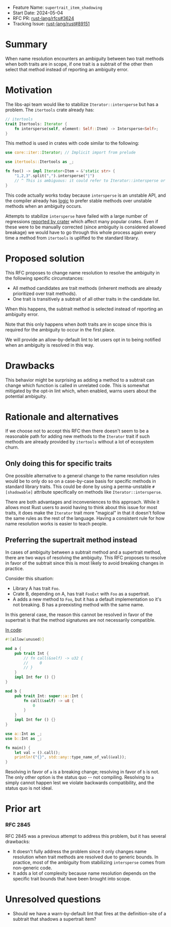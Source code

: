 - Feature Name: `supertrait_item_shadowing`
- Start Date: 2024-05-04
- RFC PR: [rust-lang/rfcs#3624](https://github.com/rust-lang/rfcs/pull/3624)
- Tracking Issue: [rust-lang/rust#89151](https://github.com/rust-lang/rust/issues/89151)

# Summary
[summary]: #summary

When name resolution encounters an ambiguity between two trait methods when both traits are in scope, if one trait is a subtrait of the other then select that method instead of reporting an ambiguity error.

# Motivation
[motivation]: #motivation

The libs-api team would like to stabilize `Iterator::intersperse` but has a problem. The `itertools` crate already has:

```rust
// itertools
trait Itertools: Iterator {
    fn intersperse(self, element: Self::Item) -> Intersperse<Self>;
}
```

This method is used in crates with code similar to the following:

```rust
use core::iter::Iterator; // Implicit import from prelude

use itertools::Itertools as _;

fn foo() -> impl Iterator<Item = &'static str> {
    "1,2,3".split(",").intersperse("|")
    // ^ This is ambiguous: it could refer to Iterator::intersperse or Itertools::intersperse
}
```

This code actually works today because `intersperse` is an unstable API, and the compiler already has [logic](https://github.com/rust-lang/rust/pull/48552) to prefer stable methods over unstable methods when an ambiguity occurs.

Attempts to stabilize `intersperse` have failed with a large number of regressions [reported by crater](https://github.com/rust-lang/rust/issues/88967) which affect many popular crates. Even if these were to be manually corrected (since ambiguity is considered allowed breakage) we would have to go through this whole process again every time a method from `itertools` is uplifted to the standard library.

# Proposed solution
[proposed-solution]: #proposed-solution

This RFC proposes to change name resolution to resolve the ambiguity in the following specific circumstances:

- All method candidates are trait methods (inherent methods are already prioritized over trait methods).
- One trait is transitively a subtrait of all other traits in the candidate list.

When this happens, the subtrait method is selected instead of reporting an ambiguity error.

Note that this only happens when *both* traits are in scope since this is required for the ambiguity to occur in the first place.

We will provide an allow-by-default lint to let users opt in to being notified when an ambiguity is resolved in this way.

# Drawbacks
[drawbacks]: #drawbacks

This behavior might be surprising as adding a method to a subtrait can change which function is called in unrelated code. This is somewhat mitigated by the opt-in lint which, when enabled, warns users about the potential ambiguity.

# Rationale and alternatives
[rationale-and-alternatives]: #rationale-and-alternatives

If we choose not to accept this RFC then there doesn't seem to be a reasonable path for adding new methods to the `Iterator` trait if such methods are already provided by `itertools` without a lot of ecosystem churn.

## Only doing this for specific traits

One possible alternative to a general change to the name resolution rules would be to only do so on a case-by-case basis for specific methods in standard library traits. This could be done by using a perma-unstable `#[shadowable]` attribute specifically on methods like `Iterator::intersperse`.

There are both advantages and inconveniences to this approach. While it allows most Rust users to avoid having to think about this issue for most traits, it does make the `Iterator` trait more "magical" in that it doesn't follow the same rules as the rest of the language. Having a consistent rule for how name resolution works is easier to teach people.

## Preferring the supertrait method instead

In cases of ambiguity between a subtrait method and a supertrait method, there are two ways of resolving the ambiguity. This RFC proposes to resolve in favor of the subtrait since this is most likely to avoid breaking changes in practice.

Consider this situation:

- Library A has trait `Foo`.
- Crate B, depending on A, has trait `FooExt` with `Foo` as a supertrait.
- A adds a new method to `Foo`, but it has a default implementation so it's not breaking. B has a preexisting method with the same name.

In this general case, the reason this cannot be resolved in favor of the supertrait is that the method signatures are not necessarily compatible.

[In code](https://play.rust-lang.org/?version=stable&mode=debug&edition=2021&gist=b3919f7a8480c445d40b18a240936a07):

```rust
#![allow(unused)]

mod a {
    pub trait Int {
        // fn call(&self) -> u32 {
        //     0
        // }
    }
    impl Int for () {}
}

mod b {
    pub trait Int: super::a::Int {
        fn call(&self) -> u8 {
            0
        }
    }
    impl Int for () {}
}

use a::Int as _;
use b::Int as _;

fn main() {
    let val = ().call();
    println!("{}", std::any::type_name_of_val(&val));
}
```

Resolving in favor of `a` is a breaking change; resolving in favor of `b` is not. The only other option is the status quo -- not compiling. Resolving to `a` simply cannot happen lest we violate backwards compatibility, and the status quo is not ideal.

# Prior art
[prior-art]: #prior-art

### RFC 2845

RFC 2845 was a previous attempt to address this problem, but it has several drawbacks:

- It doesn't fully address the problem since it only changes name resolution when trait methods are resolved due to generic bounds. In practice, most of the ambiguity from stabilizing `intersperse` comes from non-generic code.
- It adds a lot of complexity because name resolution depends on the specific trait bounds that have been brought into scope.

# Unresolved questions
[unresolved-questions]: #unresolved-questions

- Should we have a warn-by-default lint that fires at the definition-site of a subtrait that shadows a supertrait item?
